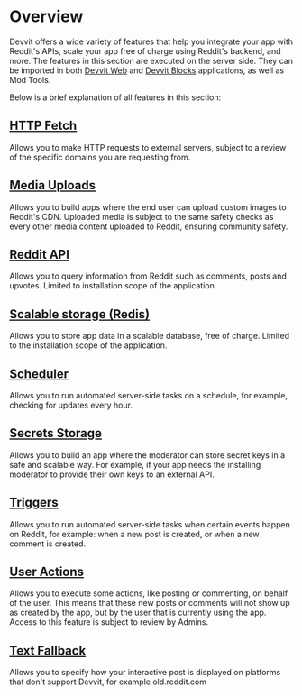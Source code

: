 # Overview

Devvit offers a wide variety of features that help you integrate your app with Reddit's APIs, scale your app free of charge using Reddit's backend, and more. The features in this section are executed on the server side. They can be imported in both [Devvit Web](../devvit-web/devvit_web_overview.mdx) and [Devvit Blocks](../blocks/overview.md) applications, as well as Mod Tools.

Below is a brief explanation of all features in this section:

## [HTTP Fetch](./http-fetch.mdx)

Allows you to make HTTP requests to external servers, subject to a review of the specific domains you are requesting from.

## [Media Uploads](./media-uploads.mdx)

Allows you to build apps where the end user can upload custom images to Reddit's CDN. Uploaded media is subject to the same safety checks as every other media content uploaded to Reddit, ensuring community safety.

## [Reddit API](./reddit-api.mdx)

Allows you to query information from Reddit such as comments, posts and upvotes. Limited to installation scope of the application.

## [Scalable storage (Redis)](./redis.mdx)

Allows you to store app data in a scalable database, free of charge. Limited to the installation scope of the application.

## [Scheduler](./scheduler.md)

Allows you to run automated server-side tasks on a schedule, for example, checking for updates every hour.

## [Secrets Storage](./secrets-storage.md)

Allows you to build an app where the moderator can store secret keys in a safe and scalable way. For example, if your app needs the installing moderator to provide their own keys to an external API.

## [Triggers](./triggers.md)

Allows you to run automated server-side tasks when certain events happen on Reddit, for example: when a new post is created, or when a new comment is created.

## [User Actions](./userActions.md)

Allows you to execute some actions, like posting or commenting, on behalf of the user. This means that these new posts or comments will not show up as created by the app, but by the user that is currently using the app. Access to this feature is subject to review by Admins.

## [Text Fallback](./text_fallback.mdx)

Allows you to specify how your interactive post is displayed on platforms that don't support Devvit, for example old.reddit.com
